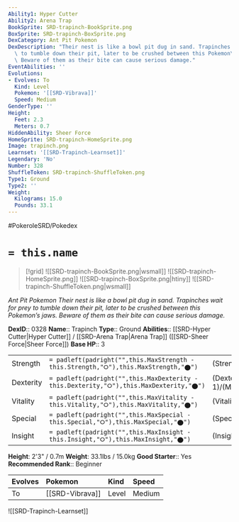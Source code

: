 ```yaml
---
Ability1: Hyper Cutter
Ability2: Arena Trap
BookSprite: SRD-trapinch-BookSprite.png
BoxSprite: SRD-trapinch-BoxSprite.png
DexCategory: Ant Pit Pokemon
DexDescription: "Their nest is like a bowl pit dug in sand. Trapinches wait for prey\
  \ to tumble down their pit, later to be crushed between this Pokemon\u2019s jaws.\
  \ Beware of them as their bite can cause serious damage."
EventAbilities: ''
Evolutions:
- Evolves: To
  Kind: Level
  Pokemon: '[[SRD-Vibrava]]'
  Speed: Medium
GenderType: ''
Height:
  Feet: 2.3
  Meters: 0.7
HiddenAbility: Sheer Force
HomeSprite: SRD-trapinch-HomeSprite.png
Image: trapinch.png
Learnset: '[[SRD-Trapinch-Learnset]]'
Legendary: 'No'
Number: 328
ShuffleToken: SRD-trapinch-ShuffleToken.png
Type1: Ground
Type2: ''
Weight:
  Kilograms: 15.0
  Pounds: 33.1
---
```


#PokeroleSRD/Pokedex

# `= this.name`

> [!grid]
> ![[SRD-trapinch-BookSprite.png|wsmall]]
> ![[SRD-trapinch-HomeSprite.png]]
> ![[SRD-trapinch-BoxSprite.png|htiny]]
> ![[SRD-trapinch-ShuffleToken.png|wsmall]]


*Ant Pit Pokemon*
*Their nest is like a bowl pit dug in sand. Trapinches wait for prey to tumble down their pit, later to be crushed between this Pokemon’s jaws. Beware of them as their bite can cause serious damage.*

**DexID**:: 0328
**Name**:: Trapinch
**Type**:: Ground
**Abilities**:: [[SRD-Hyper Cutter|Hyper Cutter]] / [[SRD-Arena Trap|Arena Trap]] ([[SRD-Sheer Force|Sheer Force]])
**Base HP**:: 3

|           |                                                                                        |                                          |
| --------- | -------------------------------------------------------------------------------------- | ---------------------------------------- |
| Strength  | `= padleft(padright("",this.MaxStrength - this.Strength,"⭘"),this.MaxStrength,"⬤")`    | (Strength::3)/(MaxStrength::6)   |
| Dexterity | `= padleft(padright("",this.MaxDexterity - this.Dexterity,"⭘"),this.MaxDexterity,"⬤")` | (Dexterity:: 1)/(MaxDexterity::2) |
| Vitality  | `= padleft(padright("",this.MaxVitality - this.Vitality,"⭘"),this.MaxVitality,"⬤")`    | (Vitality::2)/(MaxVitality::4)   |
| Special   | `= padleft(padright("",this.MaxSpecial - this.Special,"⭘"),this.MaxSpecial,"⬤")`       | (Special::2)/(MaxSpecial::4)     |
| Insight   | `= padleft(padright("",this.MaxInsight - this.Insight,"⭘"),this.MaxInsight,"⬤")`       | (Insight::2)/(MaxInsight::4)     |

**Height**: 2'3" / 0.7m
**Weight**: 33.1lbs / 15.0kg
**Good Starter**:: Yes
**Recommended Rank**:: Beginner

| Evolves   | Pokemon         | Kind   | Speed   |
|:----------|:----------------|:-------|:--------|
| To        | [[SRD-Vibrava]] | Level  | Medium  |

![[SRD-Trapinch-Learnset]]